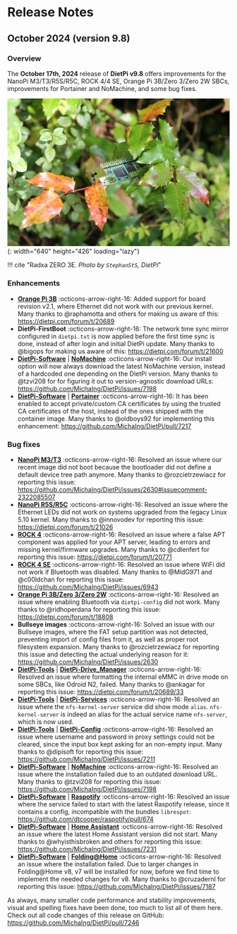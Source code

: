 # Release Notes

## October 2024 (version 9.8)

### Overview

The **October 17th, 2024** release of **DietPi v9.8** offers improvements for the NanoPi M3/T3/R5S/R5C, ROCK 4/4 SE, Orange Pi 3B/Zero 3/Zero 2W SBCs, improvements for Portainer and NoMachine, and some bug fixes.

![Radxa ZERO 3E board](../assets/images/dietpi-release-v9_08.jpg){: width="640" height="426" loading="lazy"}

!!! cite "Radxa ZERO 3E. *Photo by `StephanStS`, DietPi*"

### Enhancements

- [**Orange Pi 3B**](../hardware.md#orange-pi-series) :octicons-arrow-right-16: Added support for board revision v2.1, where Ethernet did not work with our previous kernel. Many thanks to @raphamotta and others for making us aware of this: <https://dietpi.com/forum/t/20689>
- **DietPi-FirstBoot** :octicons-arrow-right-16: The network time sync mirror configured in `dietpi.txt` is now applied before the first time sync is done, instead of after login and initial DietPi update. Many thanks to @bigops for making us aware of this: <https://dietpi.com/forum/t/21600>
- [**DietPi-Software**](../dietpi_tools/software_installation.md#dietpi-software) | [**NoMachine**](../software/remote_desktop.md#nomachine) :octicons-arrow-right-16: Our install option will now always download the latest NoMachine version, instead of a hardcoded one depending on the DietPi version. Many thanks to @tzvi208 for for figuring it out to version-agnostic download URLs: <https://github.com/MichaIng/DietPi/issues/7198>
- [**DietPi-Software**](../dietpi_tools/software_installation.md#dietpi-software) | [**Portainer**](../software/programming.md#portainer) :octicons-arrow-right-16: It has been enabled to accept private/custom CA certificates by using the trusted CA certificates of the host, instead of the ones shipped with the container image. Many thanks to @oldboys92 for implementing this enhancement: <https://github.com/MichaIng/DietPi/pull/7217>

### Bug fixes

- [**NanoPi M3/T3**](../hardware.md#nanopi-series-friendlyelec) :octicons-arrow-right-16: Resolved an issue where our recent image did not boot because the bootloader did not define a default device tree path anymore. Many thanks to @rozcietrzewiacz for reporting this issue: <https://github.com/MichaIng/DietPi/issues/2630#issuecomment-2322085507>
- [**NanoPi R5S/R5C**](../hardware.md#nanopi-series-friendlyelec) :octicons-arrow-right-16: Resolved an issue where the Ethernet LEDs did not work on systems upgraded from the legacy Linux 5.10 kernel. Many thanks to @innovodev for reporting this issue: <https://dietpi.com/forum/t/21026>
- [**ROCK 4**](../hardware.md#radxa) :octicons-arrow-right-16: Resolved an issue where a false APT component was applied for your APT server, leading to errors and missing kernel/firmware upgrades. Many thanks to @cdlenfert for reporting this issue: <https://dietpi.com/forum/t/20771>
- [**ROCK 4 SE**](../hardware.md#radxa) :octicons-arrow-right-16: Resolved an issue where WiFi did not work if Bluetooth was disabled. Many thanks to @MidG971 and @c00ldchan for reporting this issue: <https://github.com/MichaIng/DietPi/issues/6943>
- [**Orange Pi 3B/Zero 3/Zero 2W**](../hardware.md#orange-pi-series) :octicons-arrow-right-16: Resolved an issue where enabling Bluetooth via `dietpi-config` did not work. Many thanks to @ridhoperdana for reporting this issue: <https://dietpi.com/forum/t/18808>
- **Bullseye images** :octicons-arrow-right-16: Solved an issue with our Bullseye images, where the FAT setup partition was not detected, preventing import of config files from it, as well as proper root filesystem expansion. Many thanks to @rozcietrzewiacz for reporting this issue and detecting the actual underlying reason for it: <https://github.com/MichaIng/DietPi/issues/2630>
- [**DietPi-Tools**](../dietpi_tools.md) | [**DietPi-Drive_Manager**](../dietpi_tools/system_configuration.md#dietpi-drive-manager) :octicons-arrow-right-16: Resolved an issue where formatting the internal eMMC in drive mode on some SBCs, like Odroid N2, failed. Many thanks to @ankagar for reporting this issue: <https://dietpi.com/forum/t/20689/33>
- [**DietPi-Tools**](../dietpi_tools.md) | [**DietPi-Services**](../dietpi_tools/system_configuration.md#dietpi-services) :octicons-arrow-right-16: Resolved an issue where the `nfs-kernel-server` service did show mode `alias`. `nfs-kernel-server` is indeed an alias for the actual service name `nfs-server`, which is now used.
- [**DietPi-Tools**](../dietpi_tools.md) | [**DietPi-Config**](../dietpi_tools/system_configuration.md#dietpi-config) :octicons-arrow-right-16: Resolved an issue where username and password in proxy settings could not be cleared, since the input box kept asking for an non-empty input. Many thanks to @dipisoft for reporting this issue: <https://github.com/MichaIng/DietPi/issues/7211>
- [**DietPi-Software**](../dietpi_tools/software_installation.md#dietpi-software) | [**NoMachine**](../software/remote_desktop.md#nomachine) :octicons-arrow-right-16: Resolved an issue where the installation failed due to an outdated download URL. Many thanks to @tzvi208 for reporting this issue: <https://github.com/MichaIng/DietPi/issues/7198>
- [**DietPi-Software**](../dietpi_tools/software_installation.md#dietpi-software) | [**Raspotify**](../software/media.md#raspotify) :octicons-arrow-right-16: Resolved an issue where the service failed to start with the latest Raspotify release, since it contains a config, incompatible with the bundles `librespot`: <https://github.com/dtcooper/raspotify/pull/674>
- [**DietPi-Software**](../dietpi_tools/software_installation.md#dietpi-software) | [**Home Assistant**](../software/home_automation.md#home-assistant) :octicons-arrow-right-16: Resolved an issue where the latest Home Assistant version did not start. Many thanks to @whyisthisbroken and others for reporting this issue: <https://github.com/MichaIng/DietPi/issues/7231>
- [**DietPi-Software**](../dietpi_tools/software_installation.md#dietpi-software) | [**Folding@Home**](../software/distributed_projects.md#foldinghome) :octicons-arrow-right-16: Resolved an issue where the installation failed. Due to larger changes in Folding@Home v8, v7 will be installed for now, before we find time to implement the needed changes for v8. Many thanks to @cruzadernl for reporting this issue: <https://github.com/MichaIng/DietPi/issues/7187>

As always, many smaller code performance and stability improvements, visual and spelling fixes have been done, too much to list all of them here. Check out all code changes of this release on GitHub: <https://github.com/MichaIng/DietPi/pull/7246>
